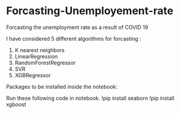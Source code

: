# Forcasting-Unemployement-rate
Forcasting the unemployment rate as a result of COVID 19

I have considered 5 different algorithms for forcasting :
1. K nearest neighbors
2. LinearRegression
3. RandomForestRegressor
4. SVR
5. XGBRegressor

Packages to be installed inside the notebook:

Run these following code in notebook.
!pip install seaborn
!pip install xgboost

